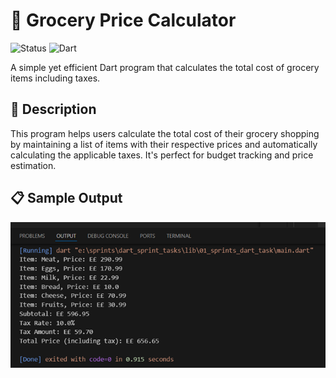 # 🛒 Grocery Price Calculator
![Status](https://img.shields.io/badge/Status-Active-brightgreen)
![Dart](https://img.shields.io/badge/Dart-100%25-brightgreen)

A simple yet efficient Dart program that calculates the total cost of grocery items including taxes.

## 📝 Description

This program helps users calculate the total cost of their grocery shopping by maintaining a list of items with their respective prices and automatically calculating the applicable taxes. It's perfect for budget tracking and price estimation.


## 📋 Sample Output

<img src="output.png" > 